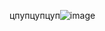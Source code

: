 цпупцупцуп![image](https://github.com/Jensolik/Directory/assets/84877865/95d93c9e-9128-4c32-85f7-329015535e24)
